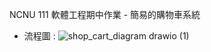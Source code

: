 NCNU 111 軟體工程期中作業 - 簡易的購物車系統

- 流程圖 :
![shop_cart_diagram drawio (1)](https://user-images.githubusercontent.com/96759292/198495463-92ec131b-f449-4113-b6f8-eff118206aba.png)
